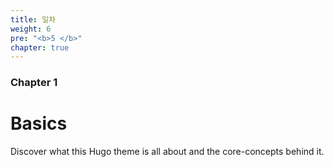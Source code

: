 ```yaml
---
title: 일차
weight: 6
pre: "<b>5 </b>"
chapter: true
---
```


### Chapter 1

# Basics

Discover what this Hugo theme is all about and the core-concepts behind it.

